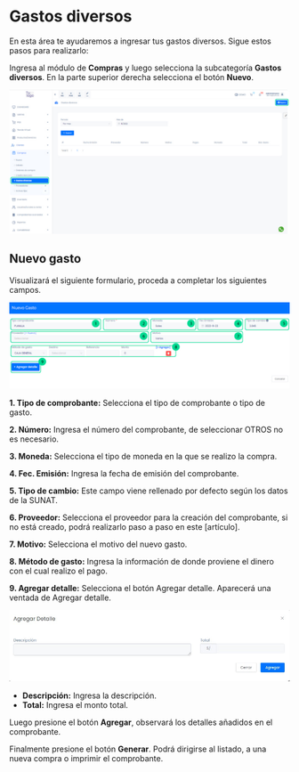 # Gastos diversos

En esta área te ayudaremos a ingresar tus gastos diversos. Sigue estos pasos para realizarlo:

Ingresa al módulo de **Compras** y luego selecciona la subcategoría **Gastos diversos**. En la parte superior derecha selecciona el botón **Nuevo**.

![Alt text](img/gastos1.jpg)

## Nuevo gasto

Visualizará el siguiente formulario, proceda a completar los siguientes campos.

![Alt text](img/gastos4.jpg)

**1. Tipo de comprobante:** Selecciona el tipo de comprobante o tipo de gasto.

**2. Número:** Ingresa el número del comprobante, de seleccionar OTROS no es necesario.

**3. Moneda:** Selecciona el tipo de moneda en la que se realizo la compra.

**4. Fec. Emisión:** Ingresa la fecha de emisión del comprobante.

**5. Tipo de cambio:** Este campo viene rellenado por defecto según los datos de la SUNAT.

**6. Proveedor:** Selecciona el proveedor para la creación del comprobante, si no está creado, podrá realizarlo paso a paso en este [artículo].

**7. Motivo:** Selecciona el motivo del nuevo gasto.

**8. Método de gasto:** Ingresa la información de donde proviene el dinero con el cual realizo el pago.

**9. Agregar detalle:** Selecciona el botón Agregar detalle. Aparecerá una ventada de Agregar detalle.

![Alt text](img/gastos3.jpg)

- **Descripción:** Ingresa la descripción.
- **Total:** Ingresa el monto total.

Luego presione el botón **Agregar**, observará los detalles añadidos en el comprobante.

Finalmente presione el botón **Generar**. Podrá dirigirse al listado, a una nueva compra o imprimir el comprobante.
